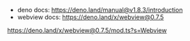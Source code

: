 - deno docs: https://deno.land/manual@v1.8.3/introduction
- webview docs: https://deno.land/x/webview@0.7.5

https://deno.land/x/webview@0.7.5/mod.ts?s=Webview